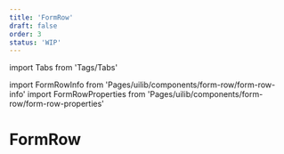 ```yaml
---
title: 'FormRow'
draft: false
order: 3
status: 'WIP'
---
```


import Tabs from 'Tags/Tabs'

import FormRowInfo from 'Pages/uilib/components/form-row/form-row-info'
import FormRowProperties from 'Pages/uilib/components/form-row/form-row-properties'

# FormRow

<Tabs>
  <Tabs.Content>
    <FormRowInfo />
  </Tabs.Content>
  <Tabs.Content>
    <FormRowProperties />
  </Tabs.Content>
</Tabs>
